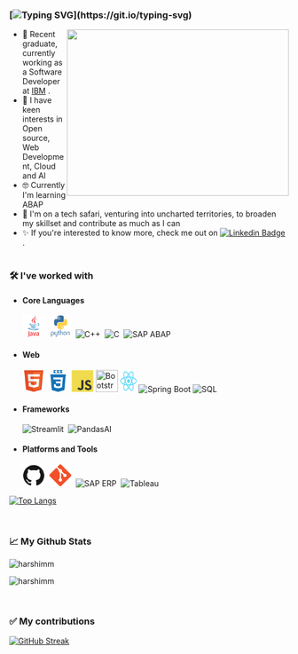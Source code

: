 
### [![Typing SVG](https://readme-typing-svg.demolab.com/?lines=👋+Hello+,+World+🌎;I'm+Harshini+!)](https://git.io/typing-svg)

<img src="https://github.com/harshimm/harshimm/assets/87597527/494755e6-5a68-407f-ab81-228771e752c9" align="right" width="400" height="300">

- :telescope: Recent graduate, currently working as a Software Developer at [IBM](https://www.ibm.com/in-en) .<br>
- 🌱 I have keen interests in Open source, Web Development, Cloud and AI <br>
- 🤓 Currently I'm learning ABAP 
- 👣 I'm on a tech safari, venturing into uncharted territories, to broaden my skillset and contribute as much as I can <br>
- ✨ If you're interested to know more, check me out on [![Linkedin Badge](https://img.shields.io/badge/-LinkedIn-blue?style=flat&logo=Linkedin&logoColor=white)](https://www.linkedin.com/in/harshini-profile/) .
<br><br>

### :hammer_and_wrench: I've worked with 

- #### Core Languages  
  <img src="https://github.com/devicons/devicon/blob/master/icons/java/java-original-wordmark.svg" title="Java" alt="Java" width="40" height="40"/>&nbsp;
  <img src="https://github.com/devicons/devicon/blob/master/icons/python/python-original-wordmark.svg" title="Python3" alt="Python3" width="40" height="40"/>&nbsp;
  <img src="https://cdn.jsdelivr.net/gh/devicons/devicon/icons/cplusplus/cplusplus-plain.svg" title="C++" alt="C++" width="40" height="40"/>&nbsp; 
  <img src="https://cdn.jsdelivr.net/gh/devicons/devicon/icons/c/c-plain.svg" title="C" alt="C" width="40" height="40"/>&nbsp;
  <img src="https://community.sap.com/legacyfs/online/storage/blog_attachments/2018/10/aPaaS.jpg" title="SAP ABAP" alt="SAP ABAP" width="50" height="40">
  
- #### Web 
  <img src="https://github.com/devicons/devicon/blob/master/icons/html5/html5-original.svg" title="HTML5" alt="HTML" width="40" height="40"/>
  <img src="https://github.com/devicons/devicon/blob/master/icons/css3/css3-plain-wordmark.svg"  title="CSS3" alt="CSS" width="40" height="40"/>
  <img src="https://github.com/devicons/devicon/blob/master/icons/javascript/javascript-original.svg" title="JavaScript" alt="JavaScript" width="40" height="40"/>
  <img src="https://camo.githubusercontent.com/b872b9ada0c2c3d373bbb0c356eb4af353127335fc3d2e611964433864ab4de1/68747470733a2f2f676574626f6f7473747261702e636f6d2f646f63732f352e322f6173736574732f6272616e642f626f6f7473747261702d6c6f676f2d736861646f772e706e67" title="Bootstrap" width="40" height="40">
  <img src="https://github.com/devicons/devicon/blob/master/icons/react/react-original.svg" title="React.js" alt="React.js" width="30" height="40"/>
  <img src="https://user-images.githubusercontent.com/33158051/103466606-760a4000-4d14-11eb-9941-2f3d00371471.png" title="Spring Boot" alt="Spring Boot" width="50" height="40"/>
  <img src="https://user-images.githubusercontent.com/40461634/114240226-2f506580-9955-11eb-849b-e2a25117d681.png" title="SQL" alt="SQL" width="40" height="40"/>

- #### Frameworks
  <img src="https://avatars.githubusercontent.com/u/45109972?s=200&v=4" title="Streamlit" alt="Streamlit" width="40" height="40"/>&nbsp;
  <img src="https://github.com/Sinaptik-AI/pandas-ai/blob/main/images/logo.png?raw=true" title="PandasAI" alt="PandasAI" width="100" height="40">
  
- #### Platforms and Tools
  <img src="https://github.com/devicons/devicon/blob/master/icons/github/github-original.svg" title="Github" alt="Github" width="40" height="40">&nbsp;
  <img src="https://github.com/devicons/devicon/blob/master/icons/git/git-original.svg" title="Git" alt="Git" width="40" height="40">&nbsp;
  <img src="https://www.svgrepo.com/show/331567/sap.svg" title="SAP ERP" alt="SAP ERP" width="40" height="40">&nbsp;
  <img src="https://img.shields.io/badge/Tableau-E97627?style=for-the-badge&logo=Tableau&logoColor=white" title="Tableau" alt="Tableau" width="60" height="25">

[![Top Langs](https://github-readme-stats.vercel.app/api/top-langs/?username=harshimm&layout=compact&theme=vision-friendly-dark)](https://github.com/anuraghazra/github-readme-stats)

<br>

### 📈 My Github Stats 

<img  src="https://github-profile-trophy.vercel.app/?username=harshimm&theme=juicyfresh&no-bg=true" alt="harshimm"><br>
<p align="left"> <img src="https://github-readme-stats.vercel.app/api?username=harshimm&show_icons=true&locale=en" alt="harshimm" ></p>
<br>

### ✅ My contributions 
[![GitHub Streak](http://github-readme-streak-stats.herokuapp.com?user=harshimm&theme=dark&background=000000)](https://git.io/streak-stats)


